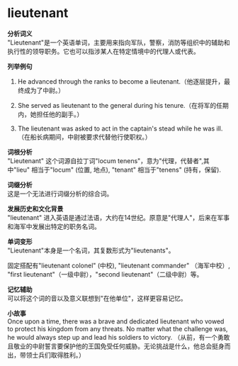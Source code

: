 # lieutenant

**分析词义**  
"Lieutenant"是一个英语单词，主要用来指向军队，警察，消防等组织中的辅助和执行性的领导职务。它也可以指涉某人在特定情境中的代理人或代表。

  

**列举例句**

  

1.  He advanced through the ranks to become a lieutenant.（他逐层提升，最终成为了中尉。）
    
      
    
2.  She served as lieutenant to the general during his tenure.（在将军的任期内，她担任他的副手。）
    
      
    
3.  The lieutenant was asked to act in the captain's stead while he was ill.（在船长病期间，中尉被要求代替他行使职权。）
    
      
    

  

**词根分析**  
"Lieutenant" 这个词源自拉丁词"locum tenens"，意为"代理，代替者",其中"lieu" 相当于"locum" (位置, 地点), "tenant" 相当于"tenens" (持有，保留).

  

**词缀分析**  
这是一个无法进行词缀分析的综合词。

  

**发展历史和文化背景**  
"lieutenant" 进入英语是通过法语，大约在14世纪。原意是"代理人"，后来在军事和海军中发展出特定的职务名词。

  

**单词变形**  
"Lieutenant"本身是一个名词，其复数形式为"lieutenants"。

  

固定搭配有"lieutenant colonel" (中校), "lieutenant commander" （海军中校）, "first lieutenant"（一级中尉），"second lieutenant"（二级中尉）等。

  

**记忆辅助**  
可以将这个词的音以及意义联想到"在他单位"，这样更容易记忆。

  

**小故事**  
Once upon a time, there was a brave and dedicated lieutenant who vowed to protect his kingdom from any threats. No matter what the challenge was, he would always step up and lead his soldiers to victory. （从前，有一个勇敢且敬业的中尉誓言要保护他的王国免受任何威胁。无论挑战是什么，他总会挺身而出，带领士兵们取得胜利。）
